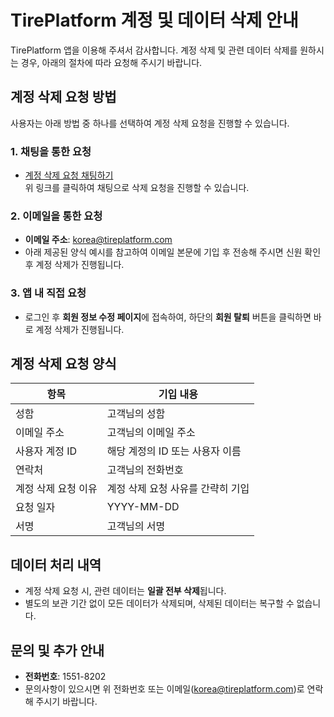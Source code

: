
# TirePlatform 계정 및 데이터 삭제 안내

TirePlatform 앱을 이용해 주셔서 감사합니다. 계정 삭제 및 관련 데이터 삭제를 원하시는 경우, 아래의 절차에 따라 요청해 주시기 바랍니다.

## 계정 삭제 요청 방법

사용자는 아래 방법 중 하나를 선택하여 계정 삭제 요청을 진행할 수 있습니다.

### 1. 채팅을 통한 요청
- [계정 삭제 요청 채팅하기](http://pf.kakao.com/_bebxjn/chat)  
  위 링크를 클릭하여 채팅으로 삭제 요청을 진행할 수 있습니다.

### 2. 이메일을 통한 요청
- **이메일 주소**: korea@tireplatform.com  
- 아래 제공된 양식 예시를 참고하여 이메일 본문에 기입 후 전송해 주시면 신원 확인 후 계정 삭제가 진행됩니다.

### 3. 앱 내 직접 요청
- 로그인 후 **회원 정보 수정 페이지**에 접속하여, 하단의 **회원 탈퇴** 버튼을 클릭하면 바로 계정 삭제가 진행됩니다.

## 계정 삭제 요청 양식

| 항목               | 기입 내용                           |
|------------------|-----------------------------------|
| 성함              | 고객님의 성함                     |
| 이메일 주소        | 고객님의 이메일 주소               |
| 사용자 계정 ID     | 해당 계정의 ID 또는 사용자 이름     |
| 연락처            | 고객님의 전화번호                  |
| 계정 삭제 요청 이유 | 계정 삭제 요청 사유를 간략히 기입      |
| 요청 일자          | YYYY-MM-DD                        |
| 서명              | 고객님의 서명                     |

## 데이터 처리 내역

- 계정 삭제 요청 시, 관련 데이터는 **일괄 전부 삭제**됩니다.
- 별도의 보관 기간 없이 모든 데이터가 삭제되며, 삭제된 데이터는 복구할 수 없습니다.

## 문의 및 추가 안내

- **전화번호**: 1551-8202  
- 문의사항이 있으시면 위 전화번호 또는 이메일(korea@tireplatform.com)로 연락해 주시기 바랍니다.
